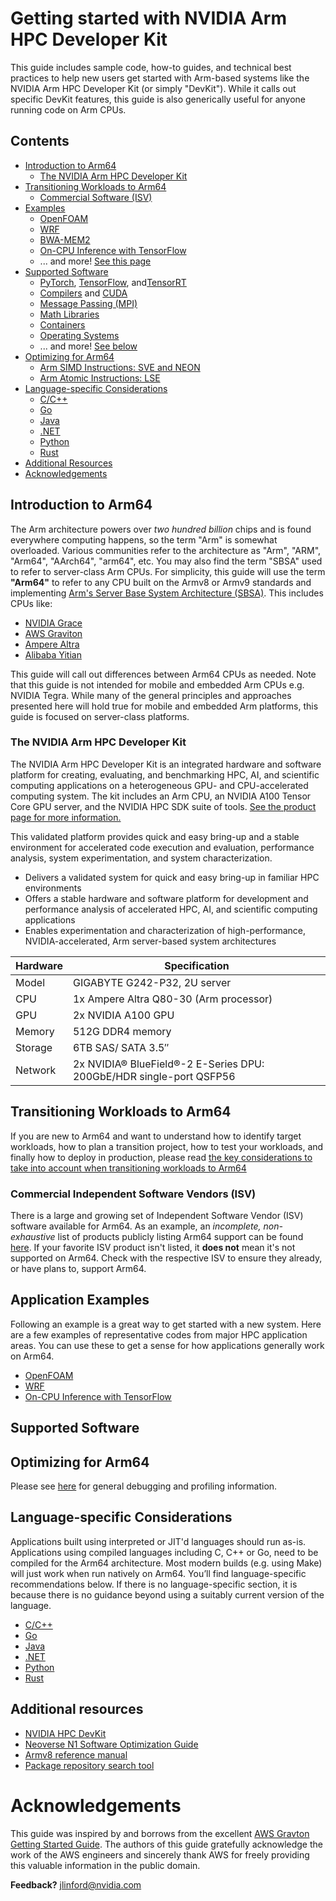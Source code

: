 # Getting started with NVIDIA Arm HPC Developer Kit
This guide includes sample code, how-to guides, and technical best practices to help new users get started with Arm-based systems like the NVIDIA Arm HPC Developer Kit (or simply "DevKit").  While it calls out specific DevKit features, this guide is also generically useful for anyone running code on Arm CPUs.


## Contents
* [Introduction to Arm64](#introduction-to-arm64)
  * [The NVIDIA Arm HPC Developer Kit](#the-nvidia-arm-hpc-developer-kit)
* [Transitioning Workloads to Arm64](#transitioning-workloads-to-arm64)
  * [Commercial Software (ISV)](isv.md)
* [Examples](examples.md) 
  * [OpenFOAM](apps/openfoam.md)
  * [WRF](apps/wrf.md)
  * [BWA-MEM2](apps/bwa-mem2.md)
  * [On-CPU Inference with TensorFlow](apps/tensorflow-cpu.md)
  * ... and more! [See this page](applications.md)
* [Supported Software](software.md)
  * [PyTorch](apps/pytorch-gpu.md), [TensorFlow](apps/tensorflow-gpu.md), and[TensorRT](tensorrt.md)
  * [Compilers](compilers.md) and [CUDA](cuda.md)
  * [Message Passing (MPI)](mpi.md)
  * [Math Libraries](mathlibs.md)
  * [Containers](containers.md)
  * [Operating Systems](os.md)
  * ... and more!  [See below](#software-ecosystem)
* [Optimizing for Arm64](optimizing.md)
  * [Arm SIMD Instructions: SVE and NEON](vectorization.md)
  * [Arm Atomic Instructions: LSE](optimizing.md#locksynchronization-intensive-workload)
* [Language-specific Considerations](#language-specific-considerations)
  * [C/C++](langs/c-c++.md)
  * [Go](langs/golang.md)
  * [Java](langs/java.md)
  * [.NET](langs/dotnet.md)
  * [Python](langs/python.md)
  * [Rust](langs/rust.md) 
* [Additional Resources](#additional-resources)
* [Acknowledgements](#acknowledgements)


## Introduction to Arm64
The Arm architecture powers over *two hundred billion* chips and is found everywhere computing happens, so the term "Arm" is somewhat overloaded.  Various communities refer to the architecture as "Arm", "ARM", "Arm64", "AArch64", "arm64", etc.  You may also find the term "SBSA" used to refer to server-class Arm CPUs.  For simplicity, this guide will use the term **"Arm64"** to refer to any CPU built on the Armv8 or Armv9 standards and implementing [Arm's Server Base System Architecture (SBSA)](https://developer.arm.com/documentation/den0029/latest).  This includes CPUs like:

 * [NVIDIA Grace](https://www.nvidia.com/en-us/data-center/grace-cpu/)
 * [AWS Graviton](https://aws.amazon.com/ec2/graviton/)
 * [Ampere Altra](https://amperecomputing.com/processors/ampere-altra/)
 * [Alibaba Yitian](https://fuse.wikichip.org/news/tag/yitian-710/)

This guide will call out differences between Arm64 CPUs as needed.  Note that this guide is not intended for mobile and embedded Arm CPUs e.g. NVIDIA Tegra.  While many of the general principles and approaches presented here will hold true for mobile and embedded Arm platforms, this guide is focused on server-class platforms.

### The NVIDIA Arm HPC Developer Kit

The NVIDIA Arm HPC Developer Kit is an integrated hardware and software platform for creating, evaluating, and benchmarking HPC, AI, and scientific computing applications on a heterogeneous GPU- and CPU-accelerated computing system. The kit includes an Arm CPU, an NVIDIA A100 Tensor Core GPU server, and the NVIDIA HPC SDK suite of tools.  [See the product page for more information.](https://developer.nvidia.com/arm-hpc-devkit)

This validated platform provides quick and easy bring-up and a stable environment for accelerated code execution and evaluation, performance analysis, system experimentation, and system characterization.
 * Delivers a validated system for quick and easy bring-up in familiar HPC environments
 * Offers a stable hardware and software platform for development and performance analysis of accelerated HPC, AI, and scientific computing applications
 * Enables experimentation and characterization of high-performance, NVIDIA-accelerated, Arm server-based system architectures

Hardware | Specification
-------- | --------
Model	   | GIGABYTE G242-P32, 2U server
CPU	     | 1x Ampere Altra Q80-30 (Arm processor)
GPU	     | 2x NVIDIA A100 GPU
Memory	 | 512G DDR4 memory
Storage	 | 6TB SAS/ SATA 3.5″
Network	 | 2x NVIDIA® BlueField®-2 E-Series DPU: 200GbE/HDR single-port QSFP56

## Transitioning Workloads to Arm64
If you are new to Arm64 and want to understand how to identify target workloads, how to plan a transition project, how to test your workloads, and finally how to deploy in production, please read [the key considerations to take into account when transitioning workloads to Arm64](transition-guide.md)

### Commercial Independent Software Vendors (ISV)
There is a large and growing set of Independent Software Vendor (ISV) software available for Arm64.  As an example, an _incomplete, non-exhaustive_ list of products publicly listing Arm64 support can be found [here](isv.md). If your favorite ISV product isn't listed, it **does not** mean it's not supported on Arm64.  Check with the respective ISV to ensure they already, or have plans to, support Arm64.


## Application Examples

Following an example is a great way to get started with a new system.  Here are a few examples of representative codes from major HPC application areas.  You can use these to get a sense for how applications generally work on Arm64.

  * [OpenFOAM](openfoam.md)
  * [WRF](wrf.md)
  * [On-CPU Inference with TensorFlow](tensorflow.md)

## Supported Software




## Optimizing for Arm64
Please see [here](optimizing.md) for general debugging and profiling information.


## Language-specific Considerations
Applications built using interpreted or JIT'd languages should run as-is. Applications using compiled languages including C, C++ or Go, need to be compiled for the Arm64 architecture. Most modern builds (e.g. using Make) will just work when run natively on Arm64.  You’ll find language-specific recommendations below.  If there is no language-specific section, it is because there is no guidance beyond using a suitably current version of the language.

 * [C/C++](c-c++.md)
 * [Go](golang.md)
 * [Java](java.md)
 * [.NET](dotnet.md)
 * [Python](python.md)
 * [Rust](rust.md)


## Additional resources
 * [NVIDIA HPC DevKit](https://developer.nvidia.com/arm-hpc-devkit)
 * [Neoverse N1 Software Optimization Guide](https://documentation-service.arm.com/static/5f05e93dcafe527e86f61acd)
 * [Armv8 reference manual](https://documentation-service.arm.com/static/60119835773bb020e3de6fee)
 * [Package repository search tool](https://pkgs.org/)


# Acknowledgements
This guide was inspired by and borrows from the excellent [AWS Gravton Getting Started Guide](https://github.com/aws/aws-graviton-getting-started).  The authors of this guide gratefully acknowledge the work of the AWS engineers and sincerely thank AWS for freely providing this valuable information in the public domain.


**Feedback?** jlinford@nvidia.com
